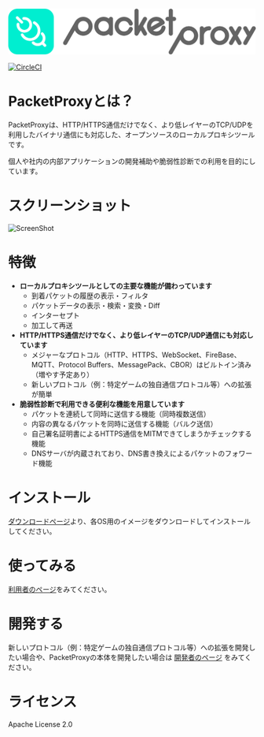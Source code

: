 ![PacketProxy](./assets/images/packetproxy.png)

[![CircleCI](https://circleci.com/gh/DeNA/PacketProxy/tree/master.svg?style=svg)](https://circleci.com/gh/DeNA/PacketProxy/tree/master)

# PacketProxyとは？

PacketProxyは、HTTP/HTTPS通信だけでなく、より低レイヤーのTCP/UDPを利用したバイナリ通信にも対応した、オープンソースのローカルプロキシツールです。
  
個人や社内の内部アプリケーションの開発補助や脆弱性診断での利用を目的にしています。
 
# スクリーンショット

![ScreenShot](./assets/images/screenshot.gif)
 
# 特徴

- **ローカルプロキシツールとしての主要な機能が備わっています**
  - 到着パケットの履歴の表示・フィルタ
  - パケットデータの表示・検索・変換・Diff
  - インターセプト
  - 加工して再送
- **HTTP/HTTPS通信だけでなく、より低レイヤーのTCP/UDP通信にも対応しています**
  - メジャーなプロトコル（HTTP、HTTPS、WebSocket、FireBase、MQTT、Protocol Buffers、MessagePack、CBOR）はビルトイン済み（増やす予定あり）
  - 新しいプロトコル（例：特定ゲームの独自通信プロトコル等）への拡張が簡単
- **脆弱性診断で利用できる便利な機能を用意しています**
  - パケットを連続して同時に送信する機能（同時複数送信）
  - 内容の異なるパケットを同時に送信する機能（バルク送信）
  - 自己署名証明書によるHTTPS通信をMITMできてしまうかチェックする機能
  - DNSサーバが内蔵されており、DNS書き換えによるパケットのフォワード機能

# インストール
  
[ダウンロードページ](https://github.com/DeNA/PacketProxy/releases)より、各OS用のイメージをダウンロードしてインストールしてください。

# 使ってみる

[利用者のページ](https://github.com/DeNA/PacketProxy/wiki/%E4%BD%BF%E3%81%A3%E3%81%A6%E3%81%BF%E3%82%8B)をみてください。
 
# 開発する

新しいプロトコル（例：特定ゲームの独自通信プロトコル等）への拡張を開発したい場合や、PacketProxyの本体を開発したい場合は
[開発者のページ](https://github.com/DeNA/PacketProxy/wiki/%E9%96%8B%E7%99%BA%E3%81%99%E3%82%8B)
をみてください。
 
# ライセンス

Apache License 2.0

